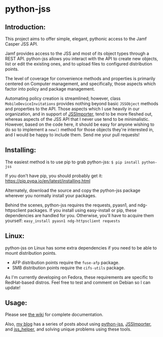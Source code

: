 # python-jss

## Introduction:
This project aims to offer simple, elegant, pythonic access to the Jamf Casper JSS API.

Jamf provides access to the JSS and most of its object types through a REST
API. python-jss allows you interact with the API to create new objects, list or
edit the existing ones, and to upload files to configured distribution points.

The level of coverage for convenience methods and properties
is primarily centered on Computer management, and specifically, those aspects
which factor into policy and package management.

Automating policy creation is streamlined; however, class
`MobileDeviceInvitations` provides nothing beyond basic `JSSObject`
methods and properties to the API. Those aspects which I use heavily in our
organization, and in support of
[JSSImporter](https://www.github.com/sheagcraig/JSSImporter), tend
to be more fleshed out, whereas aspects of the JSS API that I never use tend to
be minimalistic. However, based on the code here, it should be easy for anyone
wishing to do so to implement a `new()` method for those objects they're
interested in, and I would be happy to include them. Send me your pull
requests!

## Installing:
The easiest method is to use pip to grab python-jss:
`$ pip install python-jss`

If you don't have pip, you should probably get it: https://pip.pypa.io/en/latest/installing.html

Alternately, download the source and copy the python-jss package wherever you normally install
your packages.

Behind the scenes, python-jss requires the requests, pyasn1, and ndg-httpsclient packages. If you install using easy-install or pip, these dependencies are handled for you. Otherwise, you'll have to acquire them yourself:
`easy_install pyasn1 ndg-httpsclient requests`

## Linux:
python-jss on Linux has some extra dependencies if you need to be able to mount distribution points.
- AFP distribution points require the `fuse-afp` package.
- SMB distribution points require the `cifs-utils` package. 

As I'm currently developing on Fedora, these requirements are specific to RedHat-based distros. Feel free to test and comment on Debian so I can update!

## Usage:
Please see [the wiki](https://github.com/sheagcraig/python-jss/wiki) for complete documentation.

Also, [my blog](http://labs.da.org/wordpress/sheagcraig/) has a series of posts about using [python-jss](https://github.com/sheagcraig/python-jss), [JSSImporter](https://github.com/sheagcraig/JSSImporter), and [jss_helper](https://github.com/sheagcraig/jss_helper), and solving unique problems using these tools.
